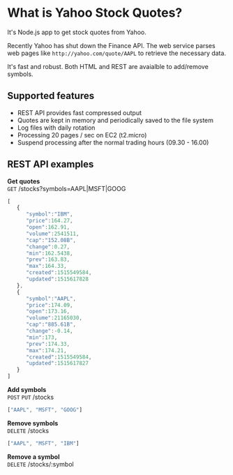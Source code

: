# What is Yahoo Stock Quotes?
It's Node.js app to get stock quotes from Yahoo.

Recently Yahoo has shut down the Finance API. The web service parses web pages like `http://yahoo.com/quote/AAPL` to retrieve the necessary data.

It's fast and robust. Both HTML and REST are avaialble to add/remove symbols.

## Supported features

* REST API provides fast compressed output
* Quotes are kept in memory and periodically saved to the file system
* Log files with daily rotation
* Processing 20 pages / sec on EC2 (t2.micro)
* Suspend processing after the normal trading hours (09.30 - 16.00)

## REST API examples

**Get quotes**\
`GET` /stocks?symbols=AAPL|MSFT|GOOG
```javascript
[  
   {  
      "symbol":"IBM",
      "price":164.27,
      "open":162.91,
      "volume":2541511,
      "cap":"152.08B",
      "change":0.27,
      "min":162.5438,
      "prev":163.83,
      "max":164.33,
      "created":1515549584,
      "updated":1515617828
   },
   {  
      "symbol":"AAPL",
      "price":174.09,
      "open":173.16,
      "volume":21165030,
      "cap":"885.61B",
      "change":-0.14,
      "min":173,
      "prev":174.33,
      "max":174.21,
      "created":1515549584,
      "updated":1515617827
   }
]
```

**Add symbols**\
`POST` `PUT` /stocks
```javascript
["AAPL", "MSFT", "GOOG"]
```

**Remove symbols**\
`DELETE` /stocks
```javascript
["AAPL", "MSFT", "IBM"]
```

**Remove a symbol**\
`DELETE` /stocks/:symbol

